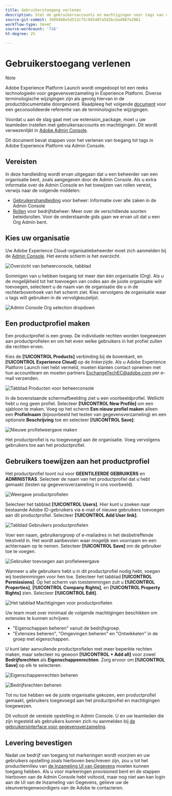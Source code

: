 ```yaml
---
title: Gebruikerstoegang verlenen
description: Stel de gebruikersaccounts en machtigingen voor tags van uw teamleden in Adobe Experience Platform in.
source-git-commit: 39d9468e5d512c75c9d540fa5d2bcba4967e2881
workflow-type: tm+mt
source-wordcount: '716'
ht-degree: 2%

---
```


# Gebruikerstoegang verlenen

>[!NOTE]
>
>Adobe Experience Platform Launch wordt omgedoopt tot een reeks technologieën voor gegevensverzameling in Experience Platform. Diverse terminologische wijzigingen zijn als gevolg hiervan in de productdocumentatie doorgevoerd. Raadpleeg het volgende [document](../../term-updates.md) voor een geconsolideerde referentie van de terminologische wijzigingen.

Voordat u aan de slag gaat met uw extension_package, moet u uw teamleden instellen met gebruikersaccounts en machtigingen.  Dit wordt verwezenlijkt in [Adobe Admin Console](https://adminconsole.adobe.com/).

Dit document bevat stappen voor het verlenen van toegang tot tags in Adobe Experience Platform via Admin Console.

## Vereisten

In deze handleiding wordt ervan uitgegaan dat u een beheerder van een organisatie bent, zoals aangegeven door de Admin Console. Als u extra informatie over de Admin Console en het toewijzen van rollen vereist, verwijs naar de volgende middelen:

* [Gebruikershandleiding](https://helpx.adobe.com/enterprise/administering/user-guide.html?topic=/enterprise/administering/morehelp/introduction.ug.js) voor beheer: Informatie over alle zaken in de Admin Console
* [Rollen](https://helpx.adobe.com/au/enterprise/using/admin-roles.html) voor bedrijfsbeheer: Meer over de verschillende soorten beleidsrollen. Voor de onderstaande gids gaan we ervan uit dat u een Org Admin bent.

## Kies uw organisatie

Uw Adobe Experience Cloud-organisatiebeheerder moet zich aanmelden bij de [Admin Console](https://adminconsole.adobe.com/). Het eerste scherm is het overzicht.

![Overzicht van beheerconsole, tabblad](../images/getting-started/admin-console-overview.png)

Sommigen van u hebben toegang tot meer dan één organisatie (Org). Als u de mogelijkheid tot het toevoegen van codes aan de juiste organisatie wilt toevoegen, selecteert u de naam van de organisatie die u in de rechterbovenhoek van het scherm ziet. Kies vervolgens de organisatie waar u tags wilt gebruiken in de vervolgkeuzelijst.

![Admin Console Org selection dropdown](../images/getting-started/admin-console-choose-org.png)

## Een productprofiel maken

Een productprofiel is een groep. De individuele rechten worden toegewezen aan productprofielen en om het even welke gebruikers in het profiel zullen die rechten erven.

Kies de **[!UICONTROL Products]** verbinding bij de bovenkant, en **[!UICONTROL Experience Cloud]** op de linkerzijde. Als u Adobe Experience Platform Launch niet hebt vermeld, moeten klanten contact opnemen met hun accountteam en moeten partners <ExchangeTechEC@adobe.com> per e-mail verzenden.

![Tabblad Producten voor beheerconsole](../images/getting-started/admin-console-products-launch.png)

In de bovenstaande schermafbeelding ziet u een voorbeeldprofiel. Wellicht hebt u nog geen profiel. Selecteer **[!UICONTROL New Profile]** om een sjabloon te maken. Voeg op het scherm **Een nieuw profiel maken** alleen een **Profielnaam** (bijvoorbeeld het testen van gegevensverzameling) en een optionele **Beschrijving** toe en selecteer **[!UICONTROL Save]**:

![Nieuwe profielweergave maken](../images/getting-started/admin-console-create-a-new-profile.png)

Het productprofiel is nu toegevoegd aan de organisatie. Voeg vervolgens gebruikers toe aan het productprofiel.

## Gebruikers toewijzen aan het productprofiel

Het productprofiel toont nul voor **GEENTILEERDE GEBRUIKERS** en **ADMINISTRAS**. Selecteer de naam van het productprofiel dat u hebt gemaakt (testen op gegevensverzameling in ons voorbeeld).

![Weergave productprofielen](../images/getting-started/admin-console-profiles-add-user.png)

Selecteer het tabblad **[!UICONTROL Users]**. Hier kunt u zoeken naar bestaande Adobe ID-gebruikers via e-mail of nieuwe gebruikers toevoegen aan dit productprofiel. Selecteer **[!UICONTROL Add User link]**.

![Tabblad Gebruikers productprofielen](../images/getting-started/admin-console-add-launch-user.png)

Voer een naam, gebruikersgroep of e-mailadres in het desbetreffende tekstveld in. Het wordt aanbevolen waar mogelijk een voornaam en een achternaam op te nemen. Selecteer **[!UICONTROL Save]** om de gebruiker toe te voegen.

![Gebruiker toevoegen aan profielweergave](../images/getting-started/admin-console-add-user.png)

Wanneer u alle gebruikers hebt u in dit productprofiel nodig hebt, voegen wij toestemmingen voor hen toe. Selecteer het tabblad **[!UICONTROL Permissions]**. Op het scherm van toestemmingen zult u **[!UICONTROL Properties]**, **[!UICONTROL Company Rights]**, en **[!UICONTROL Property Rights]** zien. Selecteer **[!UICONTROL Edit]**.

![Het tabblad Machtigingen voor productprofielen](../images/getting-started/admin-console-profile-permissions.png)

Uw team moet over minimaal de volgende machtigingen beschikken om extensies te kunnen schrijven:

* &quot;Eigenschappen beheren&quot; vanuit de bedrijfsgroep.
* &quot;Extensies beheren&quot;, &quot;Omgevingen beheren&quot; en &quot;Ontwikkelen&quot; in de groep met eigenschappen.

U kunt later aanvullende productprofielen met meer beperkte rechten maken, maar selecteer nu gewoon **[!UICONTROL + Add all]** voor zowel **Bedrijfsrechten** als **Eigenschappenrechten**. Zorg ervoor om **[!UICONTROL Save]** op elk te selecteren.

![Eigenschappenrechten beheren](../images/getting-started/admin-console-add-all-property-rights.png)

![Bedrijfsrechten beheren](../images/getting-started/admin-console-add-all-company-rights.png)

Tot nu toe hebben we de juiste organisatie gekozen, een productprofiel gemaakt, gebruikers toegevoegd aan het productprofiel en machtigingen toegewezen.

Dit voltooit de vereiste opstelling in Admin Console. U en uw teamleden die zijn ingesteld als gebruikers kunnen zich nu aanmelden bij [de gebruikersinterface voor gegevensverzameling](https://launch.adobe.com/).

## Levering bevestigen

Nadat uw bedrijf van toegang tot markeringen wordt voorzien en uw gebruikers opstelling zoals hierboven beschreven zijn, zou u tot het productiemilieu van [de Inzameling UI van Gegevens](https://launch.adobe.com/) moeten kunnen toegang hebben. Als u voor markeringen provisioned bent en de stappen hierboven van de Admin Console hebt voltooid, maar nog niet aan kan login aan de UI van de Inzameling van Gegevens, gelieve uw de steunvertegenwoordigers van de Adobe te contacteren.
